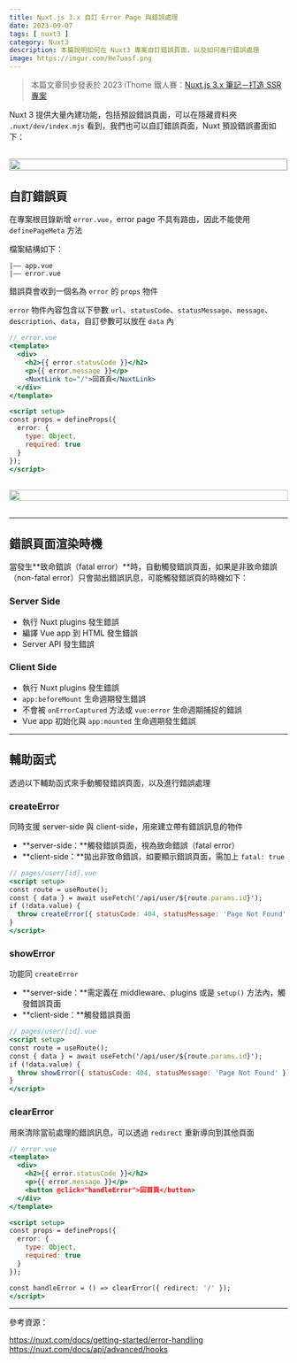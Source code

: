 ```yaml
---
title: Nuxt.js 3.x 自訂 Error Page 與錯誤處理
date: 2023-09-07
tags: [ nuxt3 ]
category: Nuxt3
description: 本篇說明如何在 Nuxt3 專案自訂錯誤頁面，以及如何進行錯誤處理
image: https://imgur.com/He7uasf.png
---
```


> 本篇文章同步發表於 2023 iThome 鐵人賽：[Nuxt.js 3.x 筆記－打造 SSR 專案](https://ithelp.ithome.com.tw/articles/10335367)
>

Nuxt 3 提供大量內建功能，包括預設錯誤頁面，可以在隱藏資料夾 `.nuxt/dev/index.mjs` 看到，我們也可以自訂錯誤頁面，Nuxt 預設錯誤畫面如下：

<div style="display: flex; justify-content: center; margin: 30px 0; border: 1px solid rgb(200, 200, 200);">
  <img style="width: 100%; max-width: 100%;" src="https://imgur.com/He7uasf.png">
</div>

<!-- more -->

## **自訂錯誤頁**

在專案根目錄新增 `error.vue`，error page 不具有路由，因此不能使用 `definePageMeta` 方法

檔案結構如下：

```
|—— app.vue
|—— error.vue
```

錯誤頁會收到一個名為 `error` 的 `props` 物件

`error` 物件內容包含以下參數 `url`、`statusCode`、`statusMessage`、`message`、`description`、`data`，自訂參數可以放在 `data` 內

```jsx
// error.vue
<template>
  <div>
    <h2>{{ error.statusCode }}</h2>
    <p>{{ error.message }}</p>
    <NuxtLink to="/">回首頁</NuxtLink>
  </div>
</template>

<script setup>
const props = defineProps({
  error: {
    type: Object,
    required: true
  }
});
</script>
```

<div style="display: flex; justify-content: center; margin: 30px 0;">
  <img style="width: 100%; max-width: 100%;" src="https://imgur.com/bTPCoaK.png">
</div>

---

## **錯誤頁面渲染時機**

當發生**致命錯誤（fatal error）**時，自動觸發錯誤頁面，如果是非致命錯誤（non-fatal error）只會拋出錯誤訊息，可能觸發錯誤頁的時機如下：

### **Server Side**

- 執行 Nuxt plugins 發生錯誤
- 編譯 Vue app 到 HTML 發生錯誤
- Server API 發生錯誤

### **Client Side**

- 執行 Nuxt plugins 發生錯誤
- `app:beforeMount` 生命週期發生錯誤
- 不會被 `onErrorCaptured` 方法或 `vue:error` 生命週期捕捉的錯誤
- Vue app 初始化與 `app:mounted` 生命週期發生錯誤

---

## **輔助函式**

透過以下輔助函式來手動觸發錯誤頁面，以及進行錯誤處理

### **createError**

同時支援 server-side 與 client-side，用來建立帶有錯誤訊息的物件

- **server-side：**觸發錯誤頁面，視為致命錯誤（fatal error）
- **client-side：**拋出非致命錯誤，如要顯示錯誤頁面，需加上 `fatal: true`

```jsx
// pages/user/[id].vue
<script setup>
const route = useRoute();
const { data } = await useFetch('/api/user/${route.params.id}');
if (!data.value) {
  throw createError({ statusCode: 404, statusMessage: 'Page Not Found', fatal: true });
}
</script>
```

### **showError**

功能同 `createError`

- **server-side：**需定義在 middleware、plugins 或是 `setup()` 方法內，觸發錯誤頁面
- **client-side：**觸發錯誤頁面

```jsx
// pages/user/[id].vue
<script setup>
const route = useRoute();
const { data } = await useFetch('/api/user/${route.params.id}');
if (!data.value) {
  throw showError({ statusCode: 404, statusMessage: 'Page Not Found' });
}
</script>
```

### **clearError**

用來清除當前處理的錯誤訊息，可以透過 `redirect` 重新導向到其他頁面

```jsx
// error.vue
<template>
  <div>
    <h2>{{ error.statusCode }}</h2>
    <p>{{ error.message }}</p>
    <button @click="handleError">回首頁</button>
  </div>
</template>

<script setup>
const props = defineProps({
  error: {
    type: Object,
    required: true
  }
});

const handleError = () => clearError({ redirect: '/' });
</script>
```

---

參考資源：

https://nuxt.com/docs/getting-started/error-handling
https://nuxt.com/docs/api/advanced/hooks